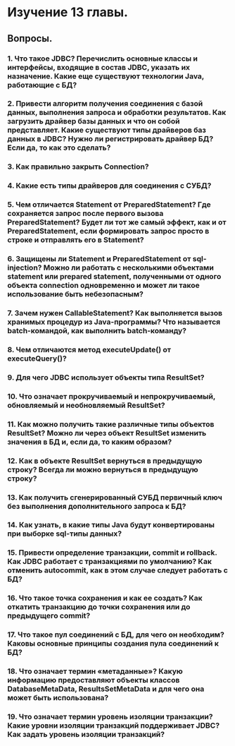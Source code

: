 # Изучение 13 главы.
## Вопросы.
### 1. Что такое JDBC? Перечислить основные классы и интерфейсы, входящие в состав JDBC, указать их назначение. Какие еще существуют технологии Java, работающие с БД?
### 2. Привести алгоритм получения соединения с базой данных, выполнения запроса и обработки результатов. Как загрузить драйвер базы данных и что он собой представляет. Какие существуют типы драйверов баз данных в JDBC? Нужно ли регистрировать драйвер БД? Если да, то как это сделать?
### 3. Как правильно закрыть Connection?
### 4. Какие есть типы драйверов для соединения с СУБД?
### 5. Чем отличается Statement от PreparedStatement? Где сохраняется запрос после первого вызова PreparedStatement? Будет ли тот же самый эффект, как и от PreparedStatement, если формировать запрос просто в строке и отправлять его в Statement?
### 6. Защищены ли Statement и PreparedStatement от sql-injection? Можно ли работать с несколькими объектами statement или prepared statement, полученными от одного объекта connection одновременно и может ли такое использование быть небезопасным?
### 7. Зачем нужен CallableStatement? Как выполняется вызов хранимых процедур из Java-программы? Что называется batch-командой, как выполнить batch-команду?
### 8. Чем отличаются метод executeUpdate() от executeQuery()?
### 9. Для чего JDBC использует объекты типа ResultSet?
### 10. Что означает прокручиваемый и непрокручиваемый, обновляемый и необновляемый ResultSet?
### 11. Как можно получить такие различные типы объектов ResultSet? Можно ли через объект ResultSet изменить значения в БД и, если да, то каким образом?
### 12. Как в объекте ResultSet вернуться в предыдущую строку? Всегда ли можно вернуться в предыдущую строку?
### 13. Как получить сгенерированный СУБД первичный ключ без выполнения дополнительного запроса к БД?
### 14. Как узнать, в какие типы Java будут конвертированы при выборке sql-типы данных?
### 15. Привести определение транзакции, commit и rollback. Как JDBC работает с транзакциями по умолчанию? Как отменить autocommit, как в этом случае следует работать с БД?
### 16. Что такое точка сохранения и как ее создать? Как откатить транзакцию до точки сохранения или до предыдущего commit?
### 17. Что такое пул соединений с БД, для чего он необходим? Каковы основные принципы создания пула соединений к БД?
### 18. Что означает термин «метаданные»? Какую информацию предоставляют объекты классов DatabaseMetaData, ResultsSetMetaData и для чего она может быть использована?
### 19. Что означает термин уровень изоляции транзакции? Какие уровни изоляции транзакций поддерживает JDBC? Как задать уровень изоляции транзакций?
